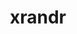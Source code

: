 ---
title: "xrandr"
layout: cache
categories: [package, develop]
meta: {"compilers": ["gcc@11.1.0", "gcc@11.4.0", "gcc@13.2.0", "intel-oneapi-compilers@2025.1.0"], "num_specs": 101, "num_specs_by_stack": {"data-vis-sdk": 15, "e4s-oneapi": 12, "e4s-rocm-external": 14, "hep": 16, "ml-linux-x86_64-rocm": 16, "root": 101}, "oss": ["ubuntu20.04", "ubuntu22.04", "ubuntu24.04"], "platforms": ["linux"], "stacks": ["data-vis-sdk", "e4s-oneapi", "e4s-rocm-external", "hep", "ml-linux-x86_64-rocm", "root"], "targets": ["x86_64_v3"], "versions": ["1.5.3"]}
spec_details: [{"compiler": "gcc@13.2.0", "hash": "243ozgnwlgurokpk6xbwpreyx73dzkch", "os": "ubuntu24.04", "platform": "linux", "size": "-", "stacks": ["ml-linux-x86_64-rocm", "root"], "target": "x86_64_v3", "variants": ["build_system=autotools"], "versions": ["1.5.3"]}, {"compiler": "gcc@11.4.0", "hash": "32kthvvfaalcgsdhvuuw7t2vjdmowie2", "os": "ubuntu22.04", "platform": "linux", "size": "-", "stacks": ["root"], "target": "x86_64_v3", "variants": ["build_system=autotools"], "versions": ["1.5.3"]}, {"compiler": "gcc@11.4.0", "hash": "3ar3d5houyhto53z4eg6wulnrqgnounh", "os": "ubuntu22.04", "platform": "linux", "size": "-", "stacks": ["root"], "target": "x86_64_v3", "variants": ["build_system=autotools"], "versions": ["1.5.3"]}, {"compiler": "gcc@11.1.0", "hash": "3ouhga5oaw5eodvjl6o3mnybl7wxliqu", "os": "ubuntu20.04", "platform": "linux", "size": "-", "stacks": ["data-vis-sdk", "root"], "target": "x86_64_v3", "variants": ["build_system=autotools"], "versions": ["1.5.3"]}, {"compiler": "gcc@11.4.0", "hash": "3zb2iewqqmnt2jjjibrzl4q432zbhhsd", "os": "ubuntu22.04", "platform": "linux", "size": "-", "stacks": ["root"], "target": "x86_64_v3", "variants": ["build_system=autotools"], "versions": ["1.5.3"]}, {"compiler": "gcc@11.4.0", "hash": "434mpflrnyadu2hj5s6wi3aecdxtkt7g", "os": "ubuntu22.04", "platform": "linux", "size": "-", "stacks": ["root"], "target": "x86_64_v3", "variants": ["build_system=autotools"], "versions": ["1.5.3"]}, {"compiler": "gcc@11.4.0", "hash": "47f4cjojv5zvbyvlxgyooczepbxpv7wi", "os": "ubuntu22.04", "platform": "linux", "size": "-", "stacks": ["e4s-rocm-external", "root"], "target": "x86_64_v3", "variants": ["build_system=autotools"], "versions": ["1.5.3"]}, {"compiler": "gcc@13.2.0", "hash": "4i6nnw2tcvvonbxa2okvbynj4arglqyx", "os": "ubuntu24.04", "platform": "linux", "size": "-", "stacks": ["ml-linux-x86_64-rocm", "root"], "target": "x86_64_v3", "variants": ["build_system=autotools"], "versions": ["1.5.3"]}, {"compiler": "intel-oneapi-compilers@2025.1.0", "hash": "4rukhy6tb2l7xp6vb7jwathdqjtoy3cd", "os": "ubuntu22.04", "platform": "linux", "size": "-", "stacks": ["e4s-oneapi", "root"], "target": "x86_64_v3", "variants": ["build_system=autotools"], "versions": ["1.5.3"]}, {"compiler": "gcc@11.4.0", "hash": "4slkiy5iczyhhwwcvvy77vc2uw5anxvp", "os": "ubuntu22.04", "platform": "linux", "size": "-", "stacks": ["root"], "target": "x86_64_v3", "variants": ["build_system=autotools"], "versions": ["1.5.3"]}, {"compiler": "gcc@11.1.0", "hash": "55bbhqdlng37ca3ycqbwkr4k37gfd3jq", "os": "ubuntu20.04", "platform": "linux", "size": "-", "stacks": ["data-vis-sdk", "root"], "target": "x86_64_v3", "variants": ["build_system=autotools"], "versions": ["1.5.3"]}, {"compiler": "gcc@11.4.0", "hash": "55xl75oxbmrrglghe35lutrpnxsljiwx", "os": "ubuntu22.04", "platform": "linux", "size": "-", "stacks": ["hep", "root"], "target": "x86_64_v3", "variants": ["build_system=autotools"], "versions": ["1.5.3"]}, {"compiler": "gcc@11.1.0", "hash": "5gnonpkj7uuzvqhm42wq3fq7hds2qw4o", "os": "ubuntu20.04", "platform": "linux", "size": "-", "stacks": ["data-vis-sdk", "root"], "target": "x86_64_v3", "variants": ["build_system=autotools"], "versions": ["1.5.3"]}, {"compiler": "gcc@11.1.0", "hash": "5sc27h6pls6narpfmuauaeax5vk6xhub", "os": "ubuntu20.04", "platform": "linux", "size": "-", "stacks": ["data-vis-sdk", "root"], "target": "x86_64_v3", "variants": ["build_system=autotools"], "versions": ["1.5.3"]}, {"compiler": "gcc@11.4.0", "hash": "5za3exsjccvcu7xffq2cdila5c3qzc6t", "os": "ubuntu22.04", "platform": "linux", "size": "-", "stacks": ["hep", "root"], "target": "x86_64_v3", "variants": ["build_system=autotools"], "versions": ["1.5.3"]}, {"compiler": "gcc@11.4.0", "hash": "6ewzbw74ijj2zz7vi7d7wjdinlrjxt7f", "os": "ubuntu22.04", "platform": "linux", "size": "-", "stacks": ["hep", "root"], "target": "x86_64_v3", "variants": ["build_system=autotools"], "versions": ["1.5.3"]}, {"compiler": "gcc@11.4.0", "hash": "6oucp2fc27aplsn3vagpqgdg7h4jngh3", "os": "ubuntu22.04", "platform": "linux", "size": "-", "stacks": ["root"], "target": "x86_64_v3", "variants": ["build_system=autotools"], "versions": ["1.5.3"]}, {"compiler": "gcc@13.2.0", "hash": "6tol255vgq7vbcum5ydzlr2x5iyj4bct", "os": "ubuntu24.04", "platform": "linux", "size": "-", "stacks": ["ml-linux-x86_64-rocm", "root"], "target": "x86_64_v3", "variants": ["build_system=autotools"], "versions": ["1.5.3"]}, {"compiler": "intel-oneapi-compilers@2025.1.0", "hash": "6wehtwj4moixqnmqfc42vxmppcogugao", "os": "ubuntu22.04", "platform": "linux", "size": "-", "stacks": ["e4s-oneapi", "root"], "target": "x86_64_v3", "variants": ["build_system=autotools"], "versions": ["1.5.3"]}, {"compiler": "gcc@11.4.0", "hash": "76ky7sxszcwrxu7kz37nc7a56wx7ceue", "os": "ubuntu22.04", "platform": "linux", "size": "-", "stacks": ["hep", "root"], "target": "x86_64_v3", "variants": ["build_system=autotools"], "versions": ["1.5.3"]}, {"compiler": "gcc@11.4.0", "hash": "76uarndkwqsuulz3k7wyqgkv25ziw6jg", "os": "ubuntu22.04", "platform": "linux", "size": "-", "stacks": ["e4s-rocm-external", "root"], "target": "x86_64_v3", "variants": ["build_system=autotools"], "versions": ["1.5.3"]}, {"compiler": "gcc@11.4.0", "hash": "76y3iwz6ny3mzarxhqckuo6iisrykod6", "os": "ubuntu22.04", "platform": "linux", "size": "-", "stacks": ["root"], "target": "x86_64_v3", "variants": ["build_system=autotools"], "versions": ["1.5.3"]}, {"compiler": "intel-oneapi-compilers@2025.1.0", "hash": "7fzsxsdxgy5tzlrucivzbg77ayz5w25l", "os": "ubuntu22.04", "platform": "linux", "size": "-", "stacks": ["e4s-oneapi", "root"], "target": "x86_64_v3", "variants": ["build_system=autotools"], "versions": ["1.5.3"]}, {"compiler": "gcc@11.4.0", "hash": "7hxabxf6kvbayicqoibnvl3lm3pwfryn", "os": "ubuntu22.04", "platform": "linux", "size": "-", "stacks": ["hep", "root"], "target": "x86_64_v3", "variants": ["build_system=autotools"], "versions": ["1.5.3"]}, {"compiler": "intel-oneapi-compilers@2025.1.0", "hash": "abu5p2ryqoncutliiicsffl6i3dnqtdp", "os": "ubuntu22.04", "platform": "linux", "size": "-", "stacks": ["e4s-oneapi", "root"], "target": "x86_64_v3", "variants": ["build_system=autotools"], "versions": ["1.5.3"]}, {"compiler": "gcc@11.1.0", "hash": "atamicejyrrdeg5l2b3hcd33ixgxq72c", "os": "ubuntu20.04", "platform": "linux", "size": "-", "stacks": ["data-vis-sdk", "root"], "target": "x86_64_v3", "variants": ["build_system=autotools"], "versions": ["1.5.3"]}, {"compiler": "gcc@11.4.0", "hash": "azszrvnrfu7h6zwiaa747tdkfnrx46ey", "os": "ubuntu22.04", "platform": "linux", "size": "-", "stacks": ["e4s-rocm-external", "hep", "root"], "target": "x86_64_v3", "variants": ["build_system=autotools"], "versions": ["1.5.3"]}, {"compiler": "gcc@11.4.0", "hash": "bxbi3x4uxgzabrbanuq6unxy5nnapa6v", "os": "ubuntu22.04", "platform": "linux", "size": "-", "stacks": ["e4s-rocm-external", "root"], "target": "x86_64_v3", "variants": ["build_system=autotools"], "versions": ["1.5.3"]}, {"compiler": "gcc@11.4.0", "hash": "c57j4hnnnzcu4bxt4cdtexey4a4pztyx", "os": "ubuntu22.04", "platform": "linux", "size": "-", "stacks": ["e4s-rocm-external", "root"], "target": "x86_64_v3", "variants": ["build_system=autotools"], "versions": ["1.5.3"]}, {"compiler": "gcc@11.4.0", "hash": "caf34oqt7fjpnqn575f7chsy64v4btfe", "os": "ubuntu22.04", "platform": "linux", "size": "-", "stacks": ["hep", "root"], "target": "x86_64_v3", "variants": ["build_system=autotools"], "versions": ["1.5.3"]}, {"compiler": "gcc@11.4.0", "hash": "cbrxjlssca2fqgj4qpc5j2hb6vgbsr47", "os": "ubuntu22.04", "platform": "linux", "size": "-", "stacks": ["root"], "target": "x86_64_v3", "variants": ["build_system=autotools"], "versions": ["1.5.3"]}, {"compiler": "gcc@11.1.0", "hash": "cj4w4uusonjw6qfbh37hflxs56rgvdn2", "os": "ubuntu20.04", "platform": "linux", "size": "-", "stacks": ["data-vis-sdk", "root"], "target": "x86_64_v3", "variants": ["build_system=autotools"], "versions": ["1.5.3"]}, {"compiler": "gcc@13.2.0", "hash": "cvnapcv3b7zcwocukc4rvdxvaee7mmu3", "os": "ubuntu24.04", "platform": "linux", "size": "-", "stacks": ["ml-linux-x86_64-rocm", "root"], "target": "x86_64_v3", "variants": ["build_system=autotools"], "versions": ["1.5.3"]}, {"compiler": "intel-oneapi-compilers@2025.1.0", "hash": "dfmzpdoec5f6dwfgbvb3t2fruivvrjse", "os": "ubuntu22.04", "platform": "linux", "size": "-", "stacks": ["e4s-oneapi", "root"], "target": "x86_64_v3", "variants": ["build_system=autotools"], "versions": ["1.5.3"]}, {"compiler": "gcc@11.4.0", "hash": "dgld5ej4ivxs67y7gy4pptsm6nyy5wmb", "os": "ubuntu22.04", "platform": "linux", "size": "-", "stacks": ["root"], "target": "x86_64_v3", "variants": ["build_system=autotools"], "versions": ["1.5.3"]}, {"compiler": "gcc@11.4.0", "hash": "du4uhtinser27srvjxxhamgubiqpmqwb", "os": "ubuntu22.04", "platform": "linux", "size": "-", "stacks": ["e4s-rocm-external", "root"], "target": "x86_64_v3", "variants": ["build_system=autotools"], "versions": ["1.5.3"]}, {"compiler": "gcc@11.1.0", "hash": "edxi632kx6xb3enqtioch7cesfg2q2gl", "os": "ubuntu20.04", "platform": "linux", "size": "-", "stacks": ["data-vis-sdk", "root"], "target": "x86_64_v3", "variants": ["build_system=autotools"], "versions": ["1.5.3"]}, {"compiler": "gcc@11.1.0", "hash": "f6q4miot5z5a43ewpk3nzempox2iwd7s", "os": "ubuntu20.04", "platform": "linux", "size": "-", "stacks": ["data-vis-sdk", "root"], "target": "x86_64_v3", "variants": ["build_system=autotools"], "versions": ["1.5.3"]}, {"compiler": "gcc@11.4.0", "hash": "f6refrzk6oykldzqv2yx7szajao3wwhk", "os": "ubuntu22.04", "platform": "linux", "size": "-", "stacks": ["hep", "root"], "target": "x86_64_v3", "variants": ["build_system=autotools"], "versions": ["1.5.3"]}, {"compiler": "gcc@11.4.0", "hash": "fwkpr7agseenoh7rve2dkuarpfzsvtol", "os": "ubuntu22.04", "platform": "linux", "size": "-", "stacks": ["root"], "target": "x86_64_v3", "variants": ["build_system=autotools"], "versions": ["1.5.3"]}, {"compiler": "gcc@11.4.0", "hash": "fzwlmd47vocs2ew7md7tqstcvr2tf4lv", "os": "ubuntu22.04", "platform": "linux", "size": "-", "stacks": ["root"], "target": "x86_64_v3", "variants": ["build_system=autotools"], "versions": ["1.5.3"]}, {"compiler": "gcc@11.4.0", "hash": "gcjxzs6ohxontc7jrpz4j65ipl6b7enw", "os": "ubuntu22.04", "platform": "linux", "size": "-", "stacks": ["e4s-rocm-external", "root"], "target": "x86_64_v3", "variants": ["build_system=autotools"], "versions": ["1.5.3"]}, {"compiler": "gcc@13.2.0", "hash": "ibjci5dnw3hxkymzk7pyhtrmry4brtea", "os": "ubuntu24.04", "platform": "linux", "size": "-", "stacks": ["ml-linux-x86_64-rocm", "root"], "target": "x86_64_v3", "variants": ["build_system=autotools"], "versions": ["1.5.3"]}, {"compiler": "gcc@11.4.0", "hash": "ij54joyrhswxlo3yd64thdi5mpwsbwix", "os": "ubuntu22.04", "platform": "linux", "size": "-", "stacks": ["root"], "target": "x86_64_v3", "variants": ["build_system=autotools"], "versions": ["1.5.3"]}, {"compiler": "gcc@11.4.0", "hash": "inbswbjziguyb35nozaeeadcfd36duqg", "os": "ubuntu22.04", "platform": "linux", "size": "-", "stacks": ["hep", "root"], "target": "x86_64_v3", "variants": ["build_system=autotools"], "versions": ["1.5.3"]}, {"compiler": "gcc@11.4.0", "hash": "j5bicxjjf3nfrjenfahueydowvgo6rvc", "os": "ubuntu22.04", "platform": "linux", "size": "-", "stacks": ["root"], "target": "x86_64_v3", "variants": ["build_system=autotools"], "versions": ["1.5.3"]}, {"compiler": "gcc@11.4.0", "hash": "j5x7nfigsirupzm4egltbeswypvqlmrc", "os": "ubuntu22.04", "platform": "linux", "size": "-", "stacks": ["root"], "target": "x86_64_v3", "variants": ["build_system=autotools"], "versions": ["1.5.3"]}, {"compiler": "gcc@13.2.0", "hash": "je6dor3xzilavxvzralsfct77wbqow62", "os": "ubuntu24.04", "platform": "linux", "size": "-", "stacks": ["ml-linux-x86_64-rocm", "root"], "target": "x86_64_v3", "variants": ["build_system=autotools"], "versions": ["1.5.3"]}, {"compiler": "gcc@13.2.0", "hash": "jsxh2myoayl776f3zv36p3izjojwwfsb", "os": "ubuntu24.04", "platform": "linux", "size": "-", "stacks": ["ml-linux-x86_64-rocm", "root"], "target": "x86_64_v3", "variants": ["build_system=autotools"], "versions": ["1.5.3"]}, {"compiler": "intel-oneapi-compilers@2025.1.0", "hash": "jwacbc3vvlvsichl55xl276cygnvnq2s", "os": "ubuntu22.04", "platform": "linux", "size": "-", "stacks": ["e4s-oneapi", "root"], "target": "x86_64_v3", "variants": ["build_system=autotools"], "versions": ["1.5.3"]}, {"compiler": "gcc@11.4.0", "hash": "jyxba7ymxjfxies6lwdi36wzk3x5qfca", "os": "ubuntu22.04", "platform": "linux", "size": "-", "stacks": ["root"], "target": "x86_64_v3", "variants": ["build_system=autotools"], "versions": ["1.5.3"]}, {"compiler": "gcc@13.2.0", "hash": "kl3ajywcy7o44g5hvdpf6emqg75ojccz", "os": "ubuntu24.04", "platform": "linux", "size": "-", "stacks": ["ml-linux-x86_64-rocm", "root"], "target": "x86_64_v3", "variants": ["build_system=autotools"], "versions": ["1.5.3"]}, {"compiler": "gcc@11.4.0", "hash": "l6hr4o77g2i43lssxiircbkeihtarxjr", "os": "ubuntu22.04", "platform": "linux", "size": "-", "stacks": ["e4s-rocm-external", "root"], "target": "x86_64_v3", "variants": ["build_system=autotools"], "versions": ["1.5.3"]}, {"compiler": "gcc@11.4.0", "hash": "ljlti4eg35up265zmmaoi3p5byl42egv", "os": "ubuntu22.04", "platform": "linux", "size": "-", "stacks": ["hep", "root"], "target": "x86_64_v3", "variants": ["build_system=autotools"], "versions": ["1.5.3"]}, {"compiler": "gcc@13.2.0", "hash": "lohds3o62opizaoordgeqp45miqxklbg", "os": "ubuntu24.04", "platform": "linux", "size": "-", "stacks": ["ml-linux-x86_64-rocm", "root"], "target": "x86_64_v3", "variants": ["build_system=autotools"], "versions": ["1.5.3"]}, {"compiler": "gcc@11.4.0", "hash": "m3xipzoyecdk4gh4bskq3smfdptatkmn", "os": "ubuntu22.04", "platform": "linux", "size": "-", "stacks": ["e4s-rocm-external", "root"], "target": "x86_64_v3", "variants": ["build_system=autotools"], "versions": ["1.5.3"]}, {"compiler": "gcc@11.4.0", "hash": "md4usazelno2r54ytnjzo2boipmgks2j", "os": "ubuntu22.04", "platform": "linux", "size": "-", "stacks": ["hep", "root"], "target": "x86_64_v3", "variants": ["build_system=autotools"], "versions": ["1.5.3"]}, {"compiler": "gcc@11.1.0", "hash": "mithxjmv3bxaczpd4rz2kwtw3uugcaev", "os": "ubuntu20.04", "platform": "linux", "size": "-", "stacks": ["data-vis-sdk", "root"], "target": "x86_64_v3", "variants": ["build_system=autotools"], "versions": ["1.5.3"]}, {"compiler": "gcc@11.4.0", "hash": "mkvgzk7kwssoqd4c4hck3a4m6cuypahi", "os": "ubuntu22.04", "platform": "linux", "size": "-", "stacks": ["e4s-rocm-external", "root"], "target": "x86_64_v3", "variants": ["build_system=autotools"], "versions": ["1.5.3"]}, {"compiler": "intel-oneapi-compilers@2025.1.0", "hash": "nbd73tw52udiozivi4h7kzhhyjin5467", "os": "ubuntu22.04", "platform": "linux", "size": "-", "stacks": ["e4s-oneapi", "root"], "target": "x86_64_v3", "variants": ["build_system=autotools"], "versions": ["1.5.3"]}, {"compiler": "gcc@11.4.0", "hash": "nburli3cinlfyr54muovgwiwyh2mbcks", "os": "ubuntu22.04", "platform": "linux", "size": "-", "stacks": ["root"], "target": "x86_64_v3", "variants": ["build_system=autotools"], "versions": ["1.5.3"]}, {"compiler": "gcc@11.4.0", "hash": "np2pqc6rkkp3677wh7ppojmz5prj6lgo", "os": "ubuntu22.04", "platform": "linux", "size": "-", "stacks": ["root"], "target": "x86_64_v3", "variants": ["build_system=autotools"], "versions": ["1.5.3"]}, {"compiler": "gcc@11.4.0", "hash": "nv3j4eerzqz4g5d4rbxy7im6mkwear35", "os": "ubuntu22.04", "platform": "linux", "size": "-", "stacks": ["hep", "root"], "target": "x86_64_v3", "variants": ["build_system=autotools"], "versions": ["1.5.3"]}, {"compiler": "gcc@11.1.0", "hash": "oggo5xd4b6updacfqzkw2kp5iwaqwhds", "os": "ubuntu20.04", "platform": "linux", "size": "-", "stacks": ["data-vis-sdk", "root"], "target": "x86_64_v3", "variants": ["build_system=autotools"], "versions": ["1.5.3"]}, {"compiler": "gcc@11.4.0", "hash": "ohk2yc4zo5edoiirbjj6skirpfrssedu", "os": "ubuntu22.04", "platform": "linux", "size": "-", "stacks": ["root"], "target": "x86_64_v3", "variants": ["build_system=autotools"], "versions": ["1.5.3"]}, {"compiler": "gcc@13.2.0", "hash": "oy532ewmmqannourgzgyuwji2khkrmz4", "os": "ubuntu24.04", "platform": "linux", "size": "-", "stacks": ["ml-linux-x86_64-rocm", "root"], "target": "x86_64_v3", "variants": ["build_system=autotools"], "versions": ["1.5.3"]}, {"compiler": "intel-oneapi-compilers@2025.1.0", "hash": "pwbtlqqbcipiwuw4x2ywaegoobwy2msj", "os": "ubuntu22.04", "platform": "linux", "size": "-", "stacks": ["e4s-oneapi", "root"], "target": "x86_64_v3", "variants": ["build_system=autotools"], "versions": ["1.5.3"]}, {"compiler": "gcc@11.1.0", "hash": "qqzb7q5hmk7ps5i7viulthbrlnrl5w33", "os": "ubuntu20.04", "platform": "linux", "size": "-", "stacks": ["data-vis-sdk", "root"], "target": "x86_64_v3", "variants": ["build_system=autotools"], "versions": ["1.5.3"]}, {"compiler": "gcc@13.2.0", "hash": "qvi3bu2jvfibvxaka5ebowbvpqmaa53a", "os": "ubuntu24.04", "platform": "linux", "size": "-", "stacks": ["ml-linux-x86_64-rocm", "root"], "target": "x86_64_v3", "variants": ["build_system=autotools"], "versions": ["1.5.3"]}, {"compiler": "gcc@11.4.0", "hash": "rcby5ulhbtod6trseajd7qhghrej647r", "os": "ubuntu22.04", "platform": "linux", "size": "-", "stacks": ["root"], "target": "x86_64_v3", "variants": ["build_system=autotools"], "versions": ["1.5.3"]}, {"compiler": "intel-oneapi-compilers@2025.1.0", "hash": "redgyenid3ryxiawatn6ziiqmofodakj", "os": "ubuntu22.04", "platform": "linux", "size": "-", "stacks": ["e4s-oneapi", "root"], "target": "x86_64_v3", "variants": ["build_system=autotools"], "versions": ["1.5.3"]}, {"compiler": "gcc@11.4.0", "hash": "rhsm4vnoe2dvsdsqy7kbqbzfqzc2vrhb", "os": "ubuntu22.04", "platform": "linux", "size": "-", "stacks": ["e4s-rocm-external", "root"], "target": "x86_64_v3", "variants": ["build_system=autotools"], "versions": ["1.5.3"]}, {"compiler": "gcc@11.4.0", "hash": "rpe4o5xud5mqaqykclvcajvi3okf4pvk", "os": "ubuntu22.04", "platform": "linux", "size": "-", "stacks": ["root"], "target": "x86_64_v3", "variants": ["build_system=autotools"], "versions": ["1.5.3"]}, {"compiler": "gcc@11.4.0", "hash": "rstgdscaer5urtb4e6bs3vzidh26hhua", "os": "ubuntu22.04", "platform": "linux", "size": "-", "stacks": ["hep", "root"], "target": "x86_64_v3", "variants": ["build_system=autotools"], "versions": ["1.5.3"]}, {"compiler": "gcc@13.2.0", "hash": "sbqjdfheiupq4ks4ndst6i3io3wqtl33", "os": "ubuntu24.04", "platform": "linux", "size": "-", "stacks": ["ml-linux-x86_64-rocm", "root"], "target": "x86_64_v3", "variants": ["build_system=autotools"], "versions": ["1.5.3"]}, {"compiler": "gcc@11.4.0", "hash": "scimhjiltao6jqsbrvbif74wsp6qwkfg", "os": "ubuntu22.04", "platform": "linux", "size": "-", "stacks": ["root"], "target": "x86_64_v3", "variants": ["build_system=autotools"], "versions": ["1.5.3"]}, {"compiler": "gcc@11.4.0", "hash": "scpyf3qczd7zhnr7mvljvrdrajbfmrv6", "os": "ubuntu22.04", "platform": "linux", "size": "-", "stacks": ["hep", "root"], "target": "x86_64_v3", "variants": ["build_system=autotools"], "versions": ["1.5.3"]}, {"compiler": "gcc@11.1.0", "hash": "sfvu7ybp2qhikos53fym3b2k55roatc5", "os": "ubuntu20.04", "platform": "linux", "size": "-", "stacks": ["data-vis-sdk", "root"], "target": "x86_64_v3", "variants": ["build_system=autotools"], "versions": ["1.5.3"]}, {"compiler": "intel-oneapi-compilers@2025.1.0", "hash": "tdiwut5uz6zctpgti6s5222plogs3q4l", "os": "ubuntu22.04", "platform": "linux", "size": "-", "stacks": ["e4s-oneapi", "root"], "target": "x86_64_v3", "variants": ["build_system=autotools"], "versions": ["1.5.3"]}, {"compiler": "gcc@11.4.0", "hash": "tkenes6epwbrkodxqthrh7ymrfjbl4e3", "os": "ubuntu22.04", "platform": "linux", "size": "-", "stacks": ["root"], "target": "x86_64_v3", "variants": ["build_system=autotools"], "versions": ["1.5.3"]}, {"compiler": "gcc@11.4.0", "hash": "u7pwpt2wq7awf3ma5psm5644ywrinwd4", "os": "ubuntu22.04", "platform": "linux", "size": "-", "stacks": ["root"], "target": "x86_64_v3", "variants": ["build_system=autotools"], "versions": ["1.5.3"]}, {"compiler": "gcc@11.1.0", "hash": "utprzq54orko7kl2ohovqhxjare5r2li", "os": "ubuntu20.04", "platform": "linux", "size": "-", "stacks": ["data-vis-sdk", "root"], "target": "x86_64_v3", "variants": ["build_system=autotools"], "versions": ["1.5.3"]}, {"compiler": "gcc@11.1.0", "hash": "uvqnep5htumqgc7doflhdj77roxzp6nb", "os": "ubuntu20.04", "platform": "linux", "size": "-", "stacks": ["data-vis-sdk", "root"], "target": "x86_64_v3", "variants": ["build_system=autotools"], "versions": ["1.5.3"]}, {"compiler": "gcc@11.4.0", "hash": "uyhidvm4a37grkb5frpbnqyve63bwijk", "os": "ubuntu22.04", "platform": "linux", "size": "-", "stacks": ["e4s-rocm-external", "root"], "target": "x86_64_v3", "variants": ["build_system=autotools"], "versions": ["1.5.3"]}, {"compiler": "gcc@13.2.0", "hash": "vbnpw4baowa4a4zlo2uup7kyesguu3cf", "os": "ubuntu24.04", "platform": "linux", "size": "-", "stacks": ["ml-linux-x86_64-rocm", "root"], "target": "x86_64_v3", "variants": ["build_system=autotools"], "versions": ["1.5.3"]}, {"compiler": "gcc@11.4.0", "hash": "vbvn6gxcbhbhxgnws2xxhri4qcbdm5pf", "os": "ubuntu22.04", "platform": "linux", "size": "-", "stacks": ["root"], "target": "x86_64_v3", "variants": ["build_system=autotools"], "versions": ["1.5.3"]}, {"compiler": "gcc@11.1.0", "hash": "vcb47pdjeo35my7zc7f3wmju3zkpryhd", "os": "ubuntu20.04", "platform": "linux", "size": "-", "stacks": ["data-vis-sdk", "root"], "target": "x86_64_v3", "variants": ["build_system=autotools"], "versions": ["1.5.3"]}, {"compiler": "gcc@11.4.0", "hash": "vfrniow6tbhjivrf3k3zzvhha7hohofd", "os": "ubuntu22.04", "platform": "linux", "size": "-", "stacks": ["hep", "root"], "target": "x86_64_v3", "variants": ["build_system=autotools"], "versions": ["1.5.3"]}, {"compiler": "intel-oneapi-compilers@2025.1.0", "hash": "wb4xvvohwqztiffgr2hec3gpgoetjhci", "os": "ubuntu22.04", "platform": "linux", "size": "-", "stacks": ["e4s-oneapi", "root"], "target": "x86_64_v3", "variants": ["build_system=autotools"], "versions": ["1.5.3"]}, {"compiler": "gcc@11.4.0", "hash": "wr66db3bv34g3n7q7p7jbio7jwtv5kzy", "os": "ubuntu22.04", "platform": "linux", "size": "-", "stacks": ["root"], "target": "x86_64_v3", "variants": ["build_system=autotools"], "versions": ["1.5.3"]}, {"compiler": "gcc@11.4.0", "hash": "wwqygqesrikazdgpcvxsqmjzqfx2ry33", "os": "ubuntu22.04", "platform": "linux", "size": "-", "stacks": ["e4s-rocm-external", "root"], "target": "x86_64_v3", "variants": ["build_system=autotools"], "versions": ["1.5.3"]}, {"compiler": "gcc@11.4.0", "hash": "wxc52lnaeqdbnoforad4pg3l652cgeke", "os": "ubuntu22.04", "platform": "linux", "size": "-", "stacks": ["root"], "target": "x86_64_v3", "variants": ["build_system=autotools"], "versions": ["1.5.3"]}, {"compiler": "gcc@11.4.0", "hash": "wxuvy6znlzqckawupjffzhzqs5tozhkb", "os": "ubuntu22.04", "platform": "linux", "size": "-", "stacks": ["root"], "target": "x86_64_v3", "variants": ["build_system=autotools"], "versions": ["1.5.3"]}, {"compiler": "gcc@11.4.0", "hash": "xbmpucza2aebky3shssqef2c67ma64fc", "os": "ubuntu22.04", "platform": "linux", "size": "-", "stacks": ["root"], "target": "x86_64_v3", "variants": ["build_system=autotools"], "versions": ["1.5.3"]}, {"compiler": "gcc@11.4.0", "hash": "y2yihha7o3vkvixtm7y764n4lhi64bdf", "os": "ubuntu22.04", "platform": "linux", "size": "-", "stacks": ["e4s-rocm-external", "root"], "target": "x86_64_v3", "variants": ["build_system=autotools"], "versions": ["1.5.3"]}, {"compiler": "gcc@11.4.0", "hash": "y53hisyc6ffxuwocimyvbk2oxcqggo4n", "os": "ubuntu22.04", "platform": "linux", "size": "-", "stacks": ["root"], "target": "x86_64_v3", "variants": ["build_system=autotools"], "versions": ["1.5.3"]}, {"compiler": "gcc@13.2.0", "hash": "y5uuqqngvtktgokf634ywgzwe2jfzloq", "os": "ubuntu24.04", "platform": "linux", "size": "-", "stacks": ["ml-linux-x86_64-rocm", "root"], "target": "x86_64_v3", "variants": ["build_system=autotools"], "versions": ["1.5.3"]}, {"compiler": "gcc@13.2.0", "hash": "yf5ovj6g42ya53262xfgbqfyuhdw3jra", "os": "ubuntu24.04", "platform": "linux", "size": "-", "stacks": ["ml-linux-x86_64-rocm", "root"], "target": "x86_64_v3", "variants": ["build_system=autotools"], "versions": ["1.5.3"]}, {"compiler": "gcc@13.2.0", "hash": "z3d6gakl2dpwryemw3ijxhcje7xownm5", "os": "ubuntu24.04", "platform": "linux", "size": "-", "stacks": ["ml-linux-x86_64-rocm", "root"], "target": "x86_64_v3", "variants": ["build_system=autotools"], "versions": ["1.5.3"]}, {"compiler": "intel-oneapi-compilers@2025.1.0", "hash": "zurrjqri62iahdngnqyeia53y72iy7vm", "os": "ubuntu22.04", "platform": "linux", "size": "-", "stacks": ["e4s-oneapi", "root"], "target": "x86_64_v3", "variants": ["build_system=autotools"], "versions": ["1.5.3"]}, {"compiler": "gcc@11.4.0", "hash": "zxfiod56anva6q32mlhin7mnfkn2ugen", "os": "ubuntu22.04", "platform": "linux", "size": "-", "stacks": ["hep", "root"], "target": "x86_64_v3", "variants": ["build_system=autotools"], "versions": ["1.5.3"]}]
---